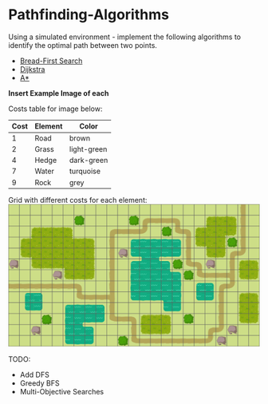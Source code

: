 # Pathfinding-Algorithms

Using a simulated environment - implement the following algorithms
to identify the optimal path between two points.
- [Bread-First Search](https://www.geeksforgeeks.org/breadth-first-search-or-bfs-for-a-graph/)
- [Dijkstra](https://www.geeksforgeeks.org/dijkstras-shortest-path-algorithm-greedy-algo-7/)
- [A*](https://www.geeksforgeeks.org/a-search-algorithm/)


**Insert Example Image of each**


Costs table for image below:

| Cost | Element | Color       |
|------|---------|-------------|
| 1    | Road    | brown       |
| 2    | Grass   | light-green |
| 4    | Hedge   | dark-green  |
| 7    | Water   | turquoise   |
| 9    | Rock    | grey        |

Grid with different costs for each element:
![img_with_grid.png](images%2Fimg_with_grid.png)


TODO:
- Add DFS
- Greedy BFS
- Multi-Objective Searches